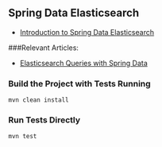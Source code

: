 ## Spring Data Elasticsearch
- [Introduction to Spring Data Elasticsearch](http://www.baeldung.com/spring-data-elasticsearch-tutorial)

###Relevant Articles:
- [Elasticsearch Queries with Spring Data](http://www.baeldung.com/spring-data-elasticsearch-queries)

### Build the Project with Tests Running
```
mvn clean install
```

### Run Tests Directly
```
mvn test
```

